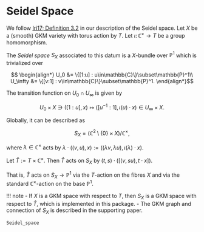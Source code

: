 # Seidel Space

We follow [Iri17; Definition 3.2](@cite) in our description of the Seidel space.
Let $X$ be a (smooth) GKM variety with torus action by $T$.
Let $\iota\colon\mathbb{C}^\times\rightarrow T$ be a group homomorphism.

The *Seidel space* $S_X$ associated to this datum is a $X$-bundle over $\mathbb{P}^1$ which is trivialized over
```math
  \begin{align*}
    U_0 &= \{[1:u] : u\in\mathbb{C}\}\subset\mathbb{P}^1\\
    U_\infty &= \{[v:1] : v\in\mathbb{C}\}\subset\mathbb{P}^1.
  \end{align*}
```
The transition function on $U_0\cap U_\infty$ is given by

```math
  U_0\times X \ni ([1:u], x) \longmapsto ([u^{-1}:1], \iota(u)\cdot x) \in U_\infty\times X.
```

Globally, it can be described as
```math
  S_X = \left( \mathbb{C}^2\setminus\{0\}\times X \right) / \mathbb{C}^\times,
```
where $\lambda\in\mathbb{C}^\times$ acts by $\lambda\cdot ((v, u), x) := ((\lambda v, \lambda u), \iota(\lambda)\cdot x)$.


Let $\widehat{T}:= T\times\mathbb{C}^\times$.
Then $\widehat{T}$ acts on $S_X$ by $(t, s)\cdot ([(v, su), t\cdot x])$.

That is, $\widehat{T}$ acts on $S_X\rightarrow\mathbb{P}^1$ via the $T$-action on the fibres $X$ and via the standard $\mathbb{C}^\times$-action on the base $\mathbb{P}^1$.

!!! note
    - If $X$ is a GKM space with respect to $T$, then $S_X$ is a GKM space with respect to $\widehat{T}$, which is implemented in this package.
    - The GKM graph and connection of $S_X$ is described in the supporting paper.

```@docs
Seidel_space
```